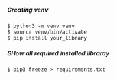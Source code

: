 ##### Creating venv
```
$ python3 -m venv venv
$ source venv/bin/activate
$ pip install your_library
```

##### SHow all required installed libraray
```$ pip3 freeze > requirements.txt```